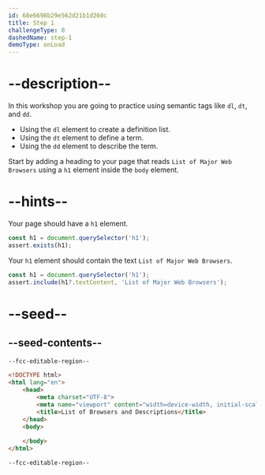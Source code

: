 ```yaml
---
id: 68e6698b29e562d21b1d260c
title: Step 1
challengeType: 0
dashedName: step-1
demoType: onLoad
---
```


# --description--

In this workshop you are going to practice using semantic tags like `dl`, `dt`, and `dd`.

- Using the `dl` element to create a definition list.
- Using the `dt` element to define a term.
- Using the `dd` element to describe the term.

Start by adding a heading to your page that reads `List of Major Web Browsers` using a `h1` element inside the `body` element.

# --hints--

Your page should have a `h1` element.

```js
const h1 = document.querySelector('h1');
assert.exists(h1);
```

Your `h1` element should contain the text `List of Major Web Browsers`.

```js
const h1 = document.querySelector('h1');
assert.include(h1?.textContent, 'List of Major Web Browsers');
```

# --seed--

## --seed-contents--

```html
--fcc-editable-region--

<!DOCTYPE html>
<html lang="en">
    <head>
        <meta charset="UTF-8">
        <meta name="viewport" content="width=device-width, initial-scale=1.0">
        <title>List of Browsers and Descriptions</title>
    </head>
    <body>
        
    </body>
</html>

--fcc-editable-region--
```
